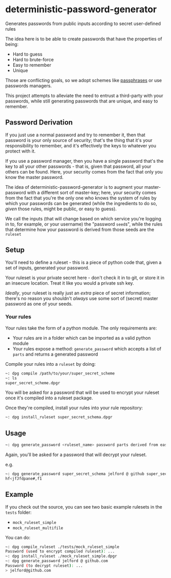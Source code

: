 # deterministic-password-generator
Generates passwords from public inputs according to secret user-defined rules

The idea here is to be able to create passwords that have the properties of being:
* Hard to guess
* Hard to brute-force
* Easy to remember
* Unique

Those are conflicting goals, so we adopt schemes like 
[passphrases](https://en.wikipedia.org/wiki/Passphrase) or use passwords
managers.

This project attempts to alleviate the need to entrust a third-party with your
passwords, while still generating passwords that are unique, and easy to
remember.

## Password Derivation

If you just use a normal password and try to remember it, then that password is
your only source of security; that's the thing that it's your responsibility to
remember, and it's effectively the keys to whatever you protect with it.

If you use a password manager, then you have a single password that's the key
to all your other passwords - that is, given that password, all your others can
be found. Here, your security comes from the fact that only you know the master
password.

The idea of deterministic-password-generator is to augment your master-password
with a different sort of master-key; here, your security comes from the fact
that you're the only one who knows the system of rules by which your passwords
can be generated (while the ingredients to do so, _given_ those rules, might be
public, or easy to guess).

We call the inputs (that will change based on which service you're logging in
to, for example, or your username) the "password `seed`s", while the rules that
determine how your password is derived from those seeds are the `ruleset`

## Setup

You'll need to define a ruleset - this is a piece of python code that, given
a set of inputs, generated your password.

Your ruleset is your private secret here - don't check it in to git, or store
it in an insecure location. Treat it like you would a private ssh key.

_Ideally_, your ruleset is really just an _extra_ piece of secret information;
there's no reason you shouldn't _always_ use some sort of (secret) master
password as one of your seeds.

### Your rules

Your rules take the form of a python module. The only requirements are:
* Your rules are in a folder which can be imported as a valid python module
* Your rules expose a method: `generate_password` which accepts a list of 
`parts` and returns a generated password

Compile your rules into a `ruleset` by doing:
```sh
~: dpg compile /path/to/your/super_secret_scheme
~: ls
super_secret_scheme.dpgr
```

You will be asked for a password that will be used to encrypt your ruleset
once it's compiled into a ruleset package.

Once they're compiled, install your rules into your rule repository:
```sh
~: dpg install_ruleset super_secret_schema.dpgr
```

## Usage

```sh
~: dpg generate_password <ruleset_name> password parts derived from easy to to remember knowledge
```

Again, you'll be asked for a password that will decrypt your ruleset.

e.g.

```sh
~: dpg generate_password super_secret_schema jelford @ github super_secret_password
hf<jfJfdpane#,f1
```

## Example

If you check out the source, you can see two basic example rulesets in the 
`tests` folder:
* `mock_ruleset_simple`
* `mock_ruleset_multifile`

You can do:
```sh
~: dpg compile_ruleset ./tests/mock_ruleset_simple
Password (used to encrypt compiled ruleset): ...
~: dpg install_ruleset ./mock_ruleset_simple.dpgr
~: dpg generate_password jelford @ github.com
Password (to decrypt ruleset): ...
> jelford@github.com
```